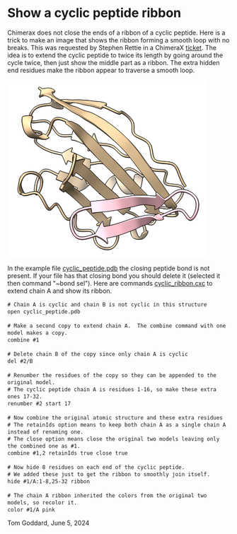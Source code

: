 # Show a cyclic peptide ribbon

Chimerax does not close the ends of a ribbon of a cyclic peptide.  Here is a trick to make an image that shows the ribbon forming a smooth loop with no breaks.  This was requested by Stephen Rettie in a ChimeraX [ticket](https://www.rbvi.ucsf.edu/trac/ChimeraX/ticket/15360).  The idea is to extend the cyclic peptide to twice its length by going around the cycle twice, then just show the middle part as a ribbon.  The extra hidden end residues make the ribbon appear to traverse a smooth loop.

<img src="cyclic_ribbon.png" height=400>

In the example file [cyclic_peptide.pdb](cyclic_peptide.pdb) the closing peptide bond is not present.  If your file has that closing bond you should delete it (selected it then command "~bond sel").  Here are commands [cyclic_ribbon.cxc](cyclic_ribbon.cxc) to extend chain A and show its ribbon.

    # Chain A is cyclic and chain B is not cyclic in this structure
    open cyclic_peptide.pdb

    # Make a second copy to extend chain A.  The combine command with one model makes a copy.
    combine #1

    # Delete chain B of the copy since only chain A is cyclic
    del #2/B

    # Renumber the residues of the copy so they can be appended to the original model.
    # The cyclic peptide chain A is residues 1-16, so make these extra ones 17-32.
    renumber #2 start 17

    # Now combine the original atomic structure and these extra residues
    # The retainIds option means to keep both chain A as a single chain A instead of renaming one.
    # The close option means close the original two models leaving only the combined one as #1.
    combine #1,2 retainIds true close true

    # Now hide 8 residues on each end of the cyclic peptide.
    # We added these just to get the ribbon to smoothly join itself.
    hide #1/A:1-8,25-32 ribbon

    # The chain A ribbon inherited the colors from the original two models, so recolor it.
    color #1/A pink

Tom Goddard, June 5, 2024